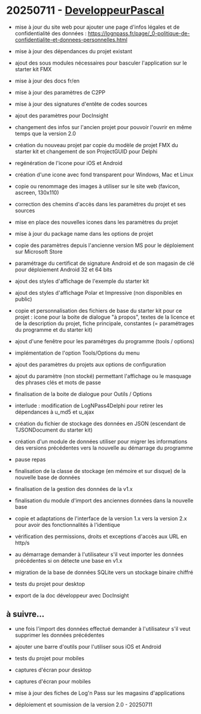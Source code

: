 # 20250711 - [DeveloppeurPascal](https://github.com/DeveloppeurPascal)

* mise à jour du site web pour ajouter une page d'infos légales et de confidentialité des données : https://lognpass.fr/page/_0-politique-de-confidentialite-et-donnees-personnelles.html

* mise à jour des dépendances du projet existant
* ajout des sous modules nécessaires pour basculer l'application sur le starter kit FMX
* mise à jour des docs fr/en
* mise à jour des paramètres de C2PP
* mise à jour des signatures d'entête de codes sources
* ajout des paramètres pour DocInsight
* changement des infos sur l'ancien projet pour pouvoir l'ouvrir en même temps que la version 2.0
* création du nouveau projet par copie du modèle de projet FMX du starter kit et changement de son ProjectGUID pour Delphi
* regénération de l'icone pour iOS et Android
* création d'une icone avec fond transparent pour Windows, Mac et Linux
* copie ou renommage des images à utiliser sur le site web (favicon, ascreen, 130x110)
* correction des chemins d'accès dans les paramètres du projet et ses sources
* mise en place des nouvelles icones dans les paramètres du projet
* mise à jour du package name dans les options de projet
* copie des paramètres depuis l'ancienne version MS pour le déploiement sur Microsoft Store
* paramétrage du certificat de signature Android et de son magasin de clé pour déploiement Android 32 et 64 bits
* ajout des styles d'affichage de l'exemple du starter kit
* ajout des styles d'affichage Polar et Impressive (non disponibles en public)
* copie et personnalisation des fichiers de base du starter kit pour ce projet : icone pour la boite de dialogue "à propos", textes de la licence et de la description du projet, fiche principale, constantes (= paramétrages du programme et du starter kit)
* ajout d'une fenêtre pour les paramétrges du programme (tools / options)
* implémentation de l'option Tools/Options du menu
* ajout des paramètres du projets aux options de configuration
* ajout du paramètre (non stocké) permettant l'affichage ou le masquage des phrases clés et mots de passe
* finalisation de la boite de dialogue pour Outils / Options

* interlude : modification de LogNPass4Delphi pour retirer les dépendances à u_md5 et u_ajax

* création du fichier de stockage des données en JSON (escendant de TJSONDocument du starter kit)
* création d'un module de données utiliser pour migrer les informations des versions précédentes vers la nouvelle au démarrage du programme

* pause repas

* finalisation de la classe de stockage (en mémoire et sur disque) de la nouvelle base de données
* finalisation de la gestion des données de la v1.x
* finalisation du module d'import des anciennes données dans la nouvelle base
* copie et adaptations de l'interface de la version 1.x vers la version 2.x pour avoir des fonctionnalités à l'identique
* vérification des permissions, droits et exceptions d'accès aux URL en http/s

* au démarrage demander à l'utilisateur s'il veut importer les données précédentes si on détecte une base en v1.x
* migration de la base de données SQLite vers un stockage binaire chiffré
* tests du projet pour desktop

* export de la doc développeur avec DocInsight


## à suivre...

* une fois l'import des données effectué demander à l'utilisateur s'il veut supprimer les données précédentes

* ajouter une barre d'outils pour l'utiliser sous iOS et Android
* tests du projet pour mobiles
* captures d'écran pour desktop
* captures d'écran pour mobiles
* mise à jour des fiches de Log'n Pass sur les magasins d'applications
* déploiement et soumission de la version 2.0 - 20250711
